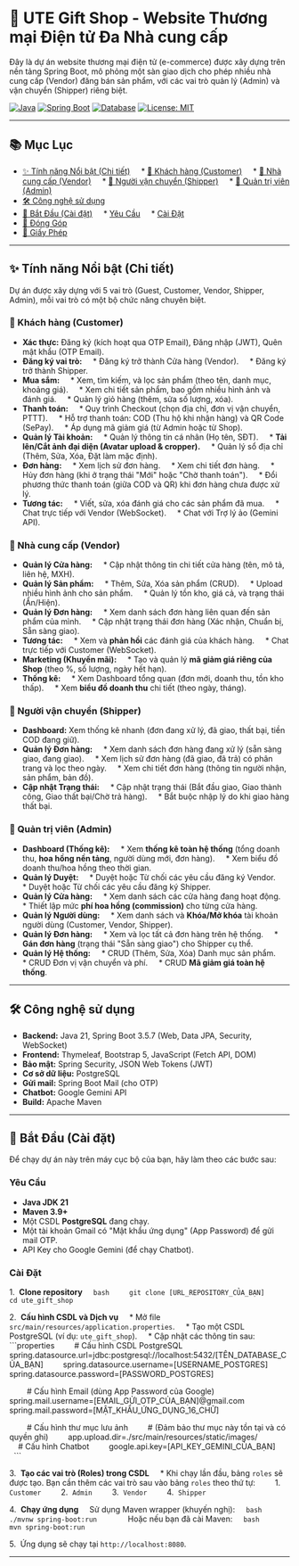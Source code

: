 
# 🎁 UTE Gift Shop - Website Thương mại Điện tử Đa Nhà cung cấp

Đây là dự án website thương mại điện tử (e-commerce) được xây dựng trên nền tảng Spring Boot, mô phỏng một sàn giao dịch cho phép nhiều nhà cung cấp (Vendor) đăng bán sản phẩm, với các vai trò quản lý (Admin) và vận chuyển (Shipper) riêng biệt.

[![Java](https://img.shields.io/badge/Java-21-orange?style=flat-square&logo=java)](https://www.java.com)
[![Spring Boot](https://img.shields.io/badge/Spring_Boot-3.5.7-green?style=flat-square&logo=spring)](https://spring.io/projects/spring-boot)
[![Database](https://img.shields.io/badge/Database-PostgreSQL-blue?style=flat-square&logo=postgresql)](https://www.postgresql.org/)
[![License: MIT](https://img.shields.io/badge/License-MIT-yellow.svg?style=flat-square)](https://opensource.org/licenses/MIT)

---

## 📚 Mục Lục

* [✨ Tính năng Nổi bật (Chi tiết)](#-tính-năng-nổi-bật-chi-tiết)
    * [👤 Khách hàng (Customer)](#-khách-hàng-customer)
    * [🏪 Nhà cung cấp (Vendor)](#-nhà-cung-cấp-vendor)
    * [🚚 Người vận chuyển (Shipper)](#-người-vận-chuyển-shipper)
    * [👑 Quản trị viên (Admin)](#-quản-trị-viên-admin)
* [🛠️ Công nghệ sử dụng](#️-công-nghệ-sử-dụng)
* [🏁 Bắt Đầu (Cài đặt)](#-bắt-đầu-cài-đặt)
    * [Yêu Cầu](#yêu-cầu)
    * [Cài Đặt](#cài-đặt)
* [🤝 Đóng Góp](#-đóng-góp)
* [📝 Giấy Phép](#-giấy-phép)

---

## ✨ Tính năng Nổi bật (Chi tiết)

Dự án được xây dựng với 5 vai trò (Guest, Customer, Vendor, Shipper, Admin), mỗi vai trò có một bộ chức năng chuyên biệt.

### 👤 Khách hàng (Customer)

* **Xác thực:** Đăng ký (kích hoạt qua OTP Email), Đăng nhập (JWT), Quên mật khẩu (OTP Email).
* **Đăng ký vai trò:**
    * Đăng ký trở thành Cửa hàng (Vendor).
    * Đăng ký trở thành Shipper.
* **Mua sắm:**
    * Xem, tìm kiếm, và lọc sản phẩm (theo tên, danh mục, khoảng giá).
    * Xem chi tiết sản phẩm, bao gồm nhiều hình ảnh và đánh giá.
    * Quản lý giỏ hàng (thêm, sửa số lượng, xóa).
* **Thanh toán:**
    * Quy trình Checkout (chọn địa chỉ, đơn vị vận chuyển, PTTT).
    * Hỗ trợ thanh toán: COD (Thu hộ khi nhận hàng) và QR Code (SePay).
    * Áp dụng mã giảm giá (từ Admin hoặc từ Shop).
* **Quản lý Tài khoản:**
    * Quản lý thông tin cá nhân (Họ tên, SĐT).
    * **Tải lên/Cắt ảnh đại diện (Avatar upload & cropper).**
    * Quản lý sổ địa chỉ (Thêm, Sửa, Xóa, Đặt làm mặc định).
* **Đơn hàng:**
    * Xem lịch sử đơn hàng.
    * Xem chi tiết đơn hàng.
    * Hủy đơn hàng (khi ở trạng thái "Mới" hoặc "Chờ thanh toán").
    * Đổi phương thức thanh toán (giữa COD và QR) khi đơn hàng chưa được xử lý.
* **Tương tác:**
    * Viết, sửa, xóa đánh giá cho các sản phẩm đã mua.
    * Chat trực tiếp với Vendor (WebSocket).
    * Chat với Trợ lý ảo (Gemini API).

### 🏪 Nhà cung cấp (Vendor)

* **Quản lý Cửa hàng:**
    * Cập nhật thông tin chi tiết cửa hàng (tên, mô tả, liên hệ, MXH).
* **Quản lý Sản phẩm:**
    * Thêm, Sửa, Xóa sản phẩm (CRUD).
    * Upload nhiều hình ảnh cho sản phẩm.
    * Quản lý tồn kho, giá cả, và trạng thái (Ẩn/Hiện).
* **Quản lý Đơn hàng:**
    * Xem danh sách đơn hàng liên quan đến sản phẩm của mình.
    * Cập nhật trạng thái đơn hàng (Xác nhận, Chuẩn bị, Sẵn sàng giao).
* **Tương tác:**
    * Xem và **phản hồi** các đánh giá của khách hàng.
    * Chat trực tiếp với Customer (WebSocket).
* **Marketing (Khuyến mãi):**
    * Tạo và quản lý **mã giảm giá riêng của Shop** (theo %, số lượng, ngày hết hạn).
* **Thống kê:**
    * Xem Dashboard tổng quan (đơn mới, doanh thu, tồn kho thấp).
    * Xem **biểu đồ doanh thu** chi tiết (theo ngày, tháng).

### 🚚 Người vận chuyển (Shipper)

* **Dashboard:** Xem thống kê nhanh (đơn đang xử lý, đã giao, thất bại, tiền COD đang giữ).
* **Quản lý Đơn hàng:**
    * Xem danh sách đơn hàng đang xử lý (sẵn sàng giao, đang giao).
    * Xem lịch sử đơn hàng (đã giao, đã trả) có phân trang và lọc theo ngày.
    * Xem chi tiết đơn hàng (thông tin người nhận, sản phẩm, bản đồ).
* **Cập nhật Trạng thái:**
    * Cập nhật trạng thái (Bắt đầu giao, Giao thành công, Giao thất bại/Chờ trả hàng).
    * Bắt buộc nhập lý do khi giao hàng thất bại.

### 👑 Quản trị viên (Admin)

* **Dashboard (Thống kê):**
    * Xem **thống kê toàn hệ thống** (tổng doanh thu, **hoa hồng nền tảng**, người dùng mới, đơn hàng).
    * Xem biểu đồ doanh thu/hoa hồng theo thời gian.
* **Quản lý Duyệt:**
    * Duyệt hoặc Từ chối các yêu cầu đăng ký Vendor.
    * Duyệt hoặc Từ chối các yêu cầu đăng ký Shipper.
* **Quản lý Cửa hàng:**
    * Xem danh sách các cửa hàng đang hoạt động.
    * Thiết lập mức **phí hoa hồng (commission)** cho từng cửa hàng.
* **Quản lý Người dùng:**
    * Xem danh sách và **Khóa/Mở khóa** tài khoản người dùng (Customer, Vendor, Shipper).
* **Quản lý Đơn hàng:**
    * Xem và lọc tất cả đơn hàng trên hệ thống.
    * **Gán đơn hàng** (trạng thái "Sẵn sàng giao") cho Shipper cụ thể.
* **Quản lý Hệ thống:**
    * CRUD (Thêm, Sửa, Xóa) Danh mục sản phẩm.
    * CRUD Đơn vị vận chuyển và phí.
    * CRUD **Mã giảm giá toàn hệ thống**.

---

## 🛠️ Công nghệ sử dụng

* **Backend:** Java 21, Spring Boot 3.5.7 (Web, Data JPA, Security, WebSocket)
* **Frontend:** Thymeleaf, Bootstrap 5, JavaScript (Fetch API, DOM)
* **Bảo mật:** Spring Security, JSON Web Tokens (JWT)
* **Cơ sở dữ liệu:** PostgreSQL
* **Gửi mail:** Spring Boot Mail (cho OTP)
* **Chatbot:** Google Gemini API
* **Build:** Apache Maven

---

## 🏁 Bắt Đầu (Cài đặt)

Để chạy dự án này trên máy cục bộ của bạn, hãy làm theo các bước sau:

### Yêu Cầu

* **Java JDK 21**
* **Maven 3.9+**
* Một CSDL **PostgreSQL** đang chạy.
* Một tài khoản Gmail có "Mật khẩu ứng dụng" (App Password) để gửi mail OTP.
* API Key cho Google Gemini (để chạy Chatbot).

### Cài Đặt

1.  **Clone repository**
    ```bash
    git clone [URL_REPOSITORY_CỦA_BẠN]
    cd ute_gift_shop
    ```

2.  **Cấu hình CSDL và Dịch vụ**
    * Mở file `src/main/resources/application.properties`.
    * Tạo một CSDL PostgreSQL (ví dụ: `ute_gift_shop`).
    * Cập nhật các thông tin sau:
        ```properties
        # Cấu hình CSDL PostgreSQL
        spring.datasource.url=jdbc:postgresql://localhost:5432/[TÊN_DATABASE_CỦA_BẠN]
        spring.datasource.username=[USERNAME_POSTGRES]
        spring.datasource.password=[PASSWORD_POSTGRES]

        # Cấu hình Email (dùng App Password của Google)
        spring.mail.username=[EMAIL_GỬI_OTP_CỦA_BẠN]@gmail.com
        spring.mail.password=[MẬT_KHẨU_ỨNG_DỤNG_16_CHỮ]

        # Cấu hình thư mục lưu ảnh
        # (Đảm bảo thư mục này tồn tại và có quyền ghi)
        app.upload.dir=./src/main/resources/static/images/
        
        # Cấu hình Chatbot
        google.api.key=[API_KEY_GEMINI_CỦA_BẠN]
        ```

3.  **Tạo các vai trò (Roles) trong CSDL**
    * Khi chạy lần đầu, bảng `roles` sẽ được tạo. Bạn cần thêm các vai trò sau vào bảng `roles` theo thứ tự:
        1.  `Customer`
        2.  `Admin`
        3.  `Vendor`
        4.  `Shipper`

4.  **Chạy ứng dụng**
    Sử dụng Maven wrapper (khuyến nghị):
    ```bash
    ./mvnw spring-boot:run
    ```
    Hoặc nếu bạn đã cài Maven:
    ```bash
    mvn spring-boot:run
    ```

5.  Ứng dụng sẽ chạy tại `http://localhost:8080`.

---


